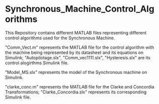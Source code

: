 # Synchronous_Machine_Control_Algorithms
This Repository contains different MATLAB files representing different control algorithms used for the Synchronous Machine.


"Comm_Vect.m" represents the MATLAB file for the control algorithm with the machine being represented by its datasheet and its equations on Simulink; "Autopilotage.slx", "Comm_vec1111.slx", "Hysteresis.slx" are its control alogirthms Simulink file.

"Model_MS.slx" represents the model of the Synchronous machine on Simulink.

"clarke_conc.m" represents the MATLAB file for the Clarke and Concordia Transformations; "Clarke_Concordia.slx" represents its corresponding Simulink file.
